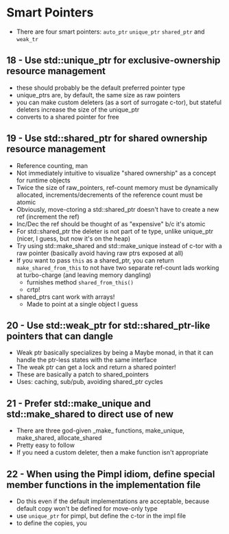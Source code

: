 # Smart Pointers

* There are four smart pointers: `auto_ptr` `unique_ptr` `shared_ptr` and `weak_tr`

## 18 - Use std::unique\_ptr for exclusive-ownership resource management
- these should probably be the default preferred pointer type
- unique\_ptrs are, by default, the same size as raw pointers
- you can make custom deleters (as a sort of surrogate c-tor), but stateful deleters increase the size of the unique\_ptr
- converts to a shared pointer for free

## 19 - Use std::shared\_ptr for shared ownership resource management
- Reference counting, man
- Not immediately intuitive to visualize "shared ownership" as a concept for runtime objects
- Twice the size of raw\_pointers, ref-count memory must be dynamically allocated, increments/decrements of the reference count must be atomic
- Obviously, move-ctoring a std::shared\_ptr doesn't have to create a new ref (increment the ref)
- Inc/Dec the ref should be thought of as "expensive" b/c it's atomic
- For std::shared\_ptr the deleter is not part of te type, unlike unique\_ptr (nicer, I guess, but now it's on the heap)
- Try using std::make\_shared and std::make\_unique instead of c-tor with a raw pointer (basically avoid having raw ptrs exposed at all)
- If you want to pass `this` as a shared\_ptr, you can return `make_shared_from_this` to not have two separate ref-count lads working at turbo-charge (and leaving memory dangling)
  - furnishes method `shared_from_this()`
  - crtp!
- shared\_ptrs cant work with arrays!
  - Made to point at a single object I guess


## 20 - Use std::weak\_ptr for std::shared\_ptr-like pointers that can dangle
- Weak ptr basically specializes by being a Maybe monad, in that it can handle the ptr-less states with the same interface
- The weak ptr can get a lock and return a shared pointer!
- These are basically a patch to shared\_pointers
- Uses: caching, sub/pub, avoiding shared\_ptr cycles

## 21 - Prefer std::make\_unique and std::make\_shared to direct use of new
- There are three god-given \_make\_ functions, make\_unique, make\_shared, allocate\_shared
- Pretty easy to follow
- If you need a custom deleter, then a make function isn't appropriate

## 22 - When using the Pimpl idiom, define special member functions in the implementation file
- Do this even if the default implementations are acceptable, because default copy won't be defined for move-only type
- use `unique_ptr` for pimpl, but define the c-tor in the impl file
- to define the copies, you 
